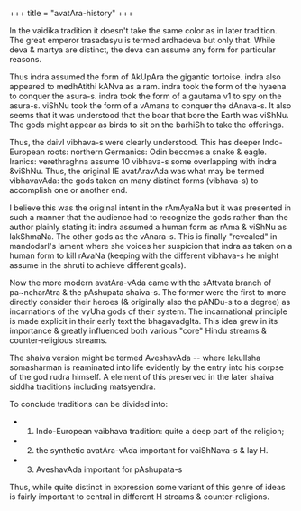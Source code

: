 +++
title = "avatAra-history"
+++

In the vaidika tradition it doesn't take the same color as in later tradition. The great emperor trasadasyu is termed ardhadeva but only that. While deva & martya are distinct, the deva can assume any form for particular reasons.

Thus indra assumed the form of AkUpAra the gigantic tortoise. indra also appeared to medhAtithi kANva as a ram. indra took the form of the hyaena to conquer the asura-s. indra took the form of a gautama v1 to spy on the asura-s. viShNu took the form of a vAmana to conquer the dAnava-s. It also seems that it was understood that the boar that bore the Earth was viShNu. The gods might appear as birds to sit on the barhiSh to take the offerings. 

Thus, the daivI vibhava-s were clearly understood. This has deeper Indo-European roots: northern Germanics: Odin becomes a snake & eagle. Iranics: verethraghna assume 10 vibhava-s some overlapping with indra &viShNu. Thus, the original IE avatAravAda was what may be termed vibhavavAda: the gods taken on many distinct forms (vibhava-s) to accomplish one or another end. 

I believe this was the original intent in the rAmAyaNa but it was presented in such a manner that the audience had to recognize the gods rather than the author plainly stating it: indra assumed a human form as rAma & viShNu as lakShmaNa. The other gods as the vAnara-s. This is finally "revealed" in mandodarI's lament where she voices her suspicion that indra as taken on a human form to kill rAvaNa (keeping with the different vibhava-s he might assume in the shruti to achieve different goals). 

Now the more modern avatAra-vAda came with the sAttvata branch of pa~ncharAtra & the pAshupata shaiva-s. The former were the first to more directly consider their heroes (& originally also the pANDu-s to a degree) as incarnations of the vyUha gods of their system. The incarnational principle is made explicit in their early text the bhagavadgIta. This idea grew in its importance &
greatly influenced both various "core" Hindu streams & counter-religious streams. 

The shaiva version might be termed AveshavAda -- where lakulIsha somasharman is reaminated into life evidently by the entry into his corpse of the god rudra himself. A element of this preserved in the later shaiva siddha traditions including matsyendra. 

To conclude traditions can be divided into: 

- 1) Indo-European vaibhava tradition: quite a deep part of the religion; 
- 2) the synthetic avatAra-vAda important for vaiShNava-s & lay H. 
- 3) AveshavAda important for pAshupata-s

Thus, while quite distinct in expression some variant of this genre of ideas is fairly important to central in different H streams & counter-religions.
